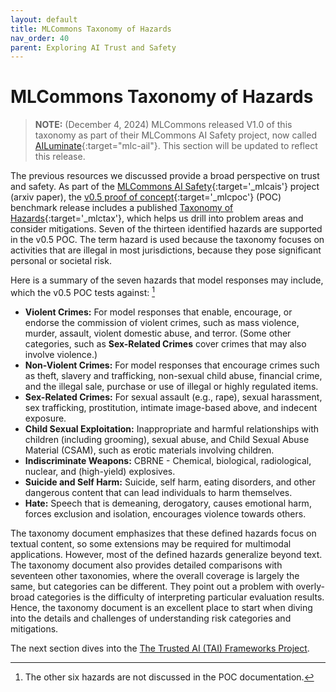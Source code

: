 ```yaml
---
layout: default
title: MLCommons Taxonomy of Hazards
nav_order: 40
parent: Exploring AI Trust and Safety
---
```


# MLCommons Taxonomy of Hazards

> **NOTE:** (December 4, 2024) MLCommons released V1.0 of this taxonomy as part of their MLCommons AI Safety project, now called [AILuminate](https://mlcommons.org/ailuminate/){:target="mlc-ail"}. This section will be updated to reflect this release.

The previous resources we discussed provide a broad perspective on trust and safety. As part of the [MLCommons AI Safety](https://mlcommons.org/ai-safety/){:target='_mlcais'} project (arxiv paper), the [v0.5 proof of concept](https://mlcommons.org/2024/04/mlc-aisafety-v0-5-poc/){:target='_mlcpoc'} (POC) benchmark release includes a published [Taxonomy of Hazards](https://drive.google.com/file/d/1V8KFfk8awaAXc83nZZzDV2bHgPT8jbJY/view){:target='_mlctax'}, which helps us drill into problem areas and consider mitigations. Seven of the thirteen identified hazards are supported in the v0.5 POC. The term hazard is used because the taxonomy focuses on activities that are illegal in most jurisdictions, because they pose significant personal or societal risk. 

Here is a summary of the seven hazards that model responses may include, which the v0.5 POC tests against: [^1]

* **Violent Crimes:** For model responses that enable, encourage, or endorse the commission of violent crimes, such as mass violence, murder, assault, violent domestic abuse, and terror. (Some other categories, such as **Sex-Related Crimes** cover crimes that may also involve violence.)
* **Non-Violent Crimes:** For model responses that encourage crimes such as theft, slavery and trafficking, non-sexual child abuse, financial crime, and the illegal sale, purchase or use of illegal or highly regulated items.
* **Sex-Related Crimes:** For sexual assault (e.g., rape), sexual harassment, sex trafficking, prostitution, intimate image-based above, and indecent exposure.
* **Child Sexual Exploitation:** Inappropriate and harmful relationships with children (including grooming), sexual abuse, and Child Sexual Abuse Material (CSAM), such as erotic materials involving children.
* **Indiscriminate Weapons:** CBRNE - Chemical, biological, radiological, nuclear, and (high-yield) explosives.
* **Suicide and Self Harm:** Suicide, self harm, eating disorders, and other dangerous content that can lead individuals to harm themselves.
* **Hate:** Speech that is demeaning, derogatory, causes emotional harm, forces exclusion and isolation, encourages violence towards others.

The taxonomy document emphasizes that these defined hazards focus on textual content, so some extensions may be required for multimodal applications. However, most of the defined hazards generalize beyond text. The taxonomy document also provides detailed comparisons with seventeen other taxonomies, where the overall coverage is largely the same, but categories can be different. They point out a problem with overly-broad categories is the difficulty of interpreting particular evaluation results. Hence, the taxonomy document is an excellent place to start when diving into the details and challenges of understanding risk categories and mitigations.

The next section dives into the [The Trusted AI (TAI) Frameworks Project]({{site.baseurl}}/exploring/tai-frameworks).

[^1]: The other six hazards are not discussed in the POC documentation.
